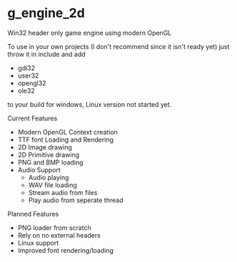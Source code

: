 # g_engine_2d
 Win32 header only game engine using modern OpenGL

To use in your own projects (I don't recommend since it isn't ready yet) just throw it in include and add 
 - gdi32 
 - user32 
 - opengl32 
 - ole32
    
to your build for windows, Linux version not started yet.

 Current Features
  - Modern OpenGL Context creation
  - TTF font Loading and Rendering
  - 2D Image drawing
  - 2D Primitive drawing
  - PNG and BMP loading
  - Audio Support
     - Audio playing
     - WAV file loading
     - Stream audio from files
     - Play audio from seperate thread
 
Planned Features
- PNG loader from scratch
- Rely on no external headers
- Linux support
- Improved font rendering/loading
  
